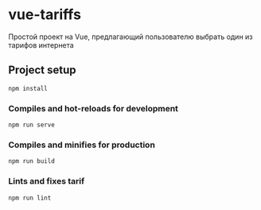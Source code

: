 # vue-tariffs
Простой проект на Vue, предлагающий пользователю выбрать один из тарифов интернета

## Project setup
```
npm install
```

### Compiles and hot-reloads for development
```
npm run serve
```

### Compiles and minifies for production
```
npm run build
```

### Lints and fixes tarif
```
npm run lint
```
